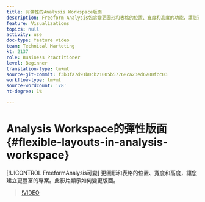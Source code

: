 ```yaml
---
title: 有彈性的Analysis Workspace版面
description: Freeform Analysis包含變更圖形和表格的位置、寬度和高度的功能，讓您建立更豐富的專案。 此影片顯示如何變更版面。
feature: Visualizations
topics: null
activity: use
doc-type: feature video
team: Technical Marketing
kt: 2137
role: Business Practitioner
level: Beginner
translation-type: tm+mt
source-git-commit: f3b3fa7d91b0cb21005b57768ca23ed6700fcc03
workflow-type: tm+mt
source-wordcount: '78'
ht-degree: 1%

---
```



# Analysis Workspace的彈性版面{#flexible-layouts-in-analysis-workspace}

[!UICONTROL FreeformAnalysis可變] 更圖形和表格的位置、寬度和高度，讓您建立更豐富的專案。此影片顯示如何變更版面。

>[!VIDEO](https://video.tv.adobe.com/v/24706/?quality=12)

